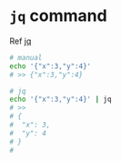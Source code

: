 # `jq` command

Ref [jq](https://stedolan.github.io/jq/manual/)

```bash
# manual
echo '{"x":3,"y":4}'
# >> {"x":3,"y":4}

# jq
echo '{"x":3,"y":4}' | jq
# >>
# {
#  "x": 3,
#  "y": 4
# }
#

```
